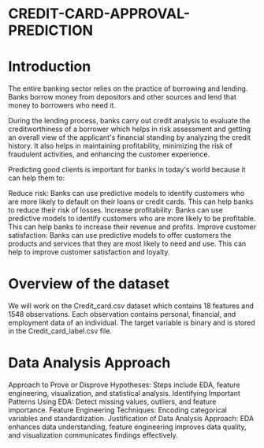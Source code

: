 # CREDIT-CARD-APPROVAL-PREDICTION
# Introduction
The entire banking sector relies on the practice of borrowing and lending. Banks borrow money from depositors and other sources and lend that money to borrowers who need it.

During the lending process, banks carry out credit analysis to evaluate the creditworthiness of a borrower which helps in risk assessment and getting an overall view of the applicant's financial standing by analyzing the credit history. It also helps in maintaining profitability, minimizing the risk of fraudulent activities, and enhancing the customer experience.

Predicting good clients is important for banks in today's world because it can help them to:

Reduce risk: Banks can use predictive models to identify customers who are more likely to default on their loans or credit cards. This can help banks to reduce their risk of losses. Increase profitability: Banks can use predictive models to identify customers who are more likely to be profitable. This can help banks to increase their revenue and profits. Improve customer satisfaction: Banks can use predictive models to offer customers the products and services that they are most likely to need and use. This can help to improve customer satisfaction and loyalty.

# Overview of the dataset
We will work on the Credit_card.csv dataset which contains 18 features and 1548 observations. Each observation contains personal, financial, and employment data of an individual. The target variable is binary and is stored in the Credit_card_label.csv file.

# Data Analysis Approach
Approach to Prove or Disprove Hypotheses: Steps include EDA, feature engineering, visualization, and statistical analysis. Identifying Important Patterns Using EDA: Detect missing values, outliers, and feature importance. Feature Engineering Techniques: Encoding categorical variables and standardization. Justification of Data Analysis Approach: EDA enhances data understanding, feature engineering improves data quality, and visualization communicates findings effectively.


